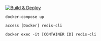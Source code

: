 [![Build & Deploy](https://github.com/jbrennan414/currensee_backend/actions/workflows/deploy.yml/badge.svg)](https://github.com/jbrennan414/currensee_backend/actions/workflows/deploy.yml)


<!-- Spin up Docker container, start node and redis -->

`docker-compose up`

`access [Docker] redis-cli`

`docker exec -it [CONTAINER ID] redis-cli`

<!-- 
docker run -it --rm \                               
-v ${PWD}:/app \
-v /app/node_modules \
-p 3001:3000 \
-e CHOKIDAR_USEPOLLING=true \
kordecki-koffee:dev
-->

<!-- `
 INPUT 


 Exchange rate api ==> redis




` -->


<!-- 

Output 

redis ==> response 

REQUEST
/api/exchange_rates


RESPONSE
{
    USD: 1.00
    GBR: 1.24

}


 -->

